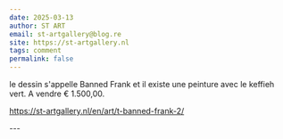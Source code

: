 ```yaml
---
date: 2025-03-13
author: ST ART
email: st-artgallery@blog.re
site: https://st-artgallery.nl
tags: comment
permalink: false
---
```


<p>le dessin s'appelle Banned Frank et il existe une peinture avec le keffieh vert. A vendre € 1.500,00.</p>

<p><a href="https://st-artgallery.nl/en/art/t-banned-frank-2/">https://st-artgallery.nl/en/art/t-banned-frank-2/</a></p>
---
